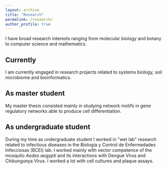 ```yaml
---
layout: archive
title: "Research"
permalink: /research/
author_profile: true
---
```


I have broad research interests ranging from molecular biology and botany to
computer science and mathematics.

## Currently

I am currently engaged in research projects related to systems biology, soil
microbiome and bioinformatics.

## As master student

My master thesis consisted mainly in studying network motifs in gene
regulatory networks able to produce cell differentiation.

## As undergraduate student

During my time as undergraduate student I worked in "wet lab" research related
to infectious diseases in the Biología y Control de Enfermedades Infecciosas
(BCEI) lab. I worked mainly with vector competence of the mosquito
*Aedes aegypti* and its interactions with Dengue Virus and Chikungunya Virus.
I worked a lot with cell cultures and plaque assays.

